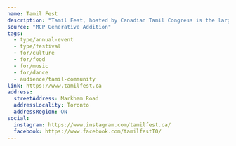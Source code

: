 ```yaml
---
name: Tamil Fest
description: "Tamil Fest, hosted by Canadian Tamil Congress is the largest Tamil street festival of its kind outside of the Indian subcontinent. Tamil Fest focuses on promoting diversity by sharing the rich Tamil Culture among fellow Torontonians and Canadians, through great exposure to cultural food, artistic talents and traditional activities."
source: "MCP Generative Addition"
tags:
  - type/annual-event
  - type/festival
  - for/culture
  - for/food
  - for/music
  - for/dance
  - audience/tamil-community
link: https://www.tamilfest.ca
address:
  streetAddress: Markham Road
  addressLocality: Toronto
  addressRegion: ON
social:
  instagram: https://www.instagram.com/tamilfest.ca/
  facebook: https://www.facebook.com/tamilfestTO/
---
```

